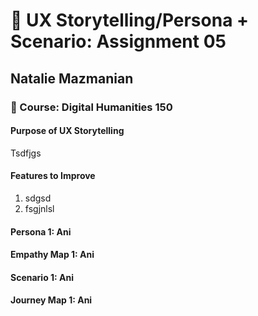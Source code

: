 # :bust_in_silhouette: UX Storytelling/Persona + Scenario: Assignment 05
## Natalie Mazmanian 
### :book: Course: Digital Humanities 150 

#### Purpose of UX Storytelling

Tsdfjgs

#### Features to Improve

1. sdgsd
2. fsgjnlsl

#### Persona 1: Ani
#### Empathy Map 1: Ani

#### Scenario 1: Ani
#### Journey Map 1: Ani
